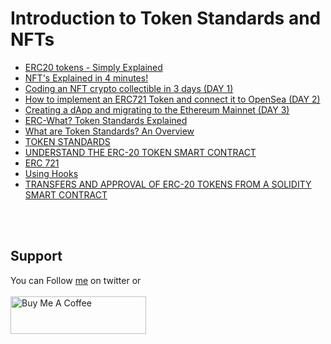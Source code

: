 # Introduction to Token Standards and NFTs

- [ERC20 tokens - Simply Explained](https://www.youtube.com/watch?v=cqZhNzZoMh8)
- [NFT's Explained in 4 minutes!](https://www.youtube.com/watch?v=FkUn86bH34M)
- [Coding an NFT crypto collectible in 3 days (DAY 1)](https://www.youtube.com/watch?v=GAFh2Z5VtgM)
- [How to implement an ERC721 Token and connect it to OpenSea (DAY 2)](https://www.youtube.com/watch?v=75D0JjX7EZg)
- [Creating a dApp and migrating to the Ethereum Mainnet (DAY 3)](https://www.youtube.com/watch?v=EnIrWNFwN-U)
- [ERC-What? Token Standards Explained](https://www.youtube.com/watch?v=B1MqpMZftLo)
- [What are Token Standards? An Overview](https://crypto.com/university/what-are-token-standards)
- [TOKEN STANDARDS](https://ethereum.org/en/developers/docs/standards/tokens/)
- [UNDERSTAND THE ERC-20 TOKEN SMART CONTRACT](https://ethereum.org/en/developers/tutorials/understand-the-erc-20-token-smart-contract/)
- [ERC 721](https://docs.openzeppelin.com/contracts/4.x/api/token/erc721)
- [Using Hooks](https://docs.openzeppelin.com/contracts/4.x/extending-contracts#using-hooks)
- [TRANSFERS AND APPROVAL OF ERC-20 TOKENS FROM A SOLIDITY SMART CONTRACT](https://ethereum.org/en/developers/tutorials/transfers-and-approval-of-erc-20-tokens-from-a-solidity-smart-contract/)

</br>&nbsp;

## Support
You can Follow [me](https://twitter.com/iamfuche) on twitter or
<br><br><a href="https://www.buymeacoffee.com/iamfuche" target="_blank"><img src="https://cdn.buymeacoffee.com/buttons/v2/default-yellow.png" alt="Buy Me A Coffee" style="height: 60px !important;width: 217px !important;" ></a>
